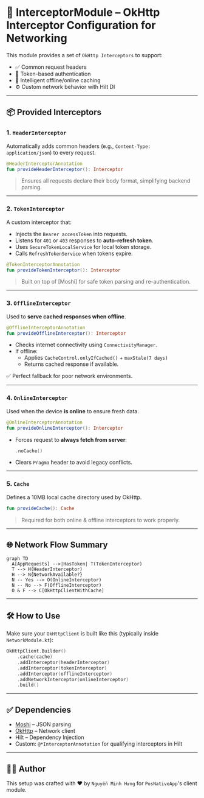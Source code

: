 
# 🧩 InterceptorModule – OkHttp Interceptor Configuration for Networking

This module provides a set of `OkHttp Interceptors` to support:

- ✅ Common request headers
- 🔐 Token-based authentication
- 📶 Intelligent offline/online caching
- ⚙️ Custom network behavior with Hilt DI

---

## 📦 Provided Interceptors

### 1. `HeaderInterceptor`

Automatically adds common headers (e.g., `Content-Type: application/json`) to every request.

```kotlin
@HeaderInterceptorAnnotation
fun provideHeaderInterceptor(): Interceptor
```

> Ensures all requests declare their body format, simplifying backend parsing.

---

### 2. `TokenInterceptor`

A custom interceptor that:
- Injects the `Bearer accessToken` into requests.
- Listens for `401` or `403` responses to **auto-refresh token**.
- Uses `SecureTokenLocalService` for local token storage.
- Calls `RefreshTokenService` when tokens expire.

```kotlin
@TokenInterceptorAnnotation
fun provideTokenInterceptor(): Interceptor
```

> Built on top of [Moshi] for safe token parsing and re-authentication.

---

### 3. `OfflineInterceptor`

Used to **serve cached responses when offline**.

```kotlin
@OfflineInterceptorAnnotation
fun provideOfflineInterceptor(): Interceptor
```

- Checks internet connectivity using `ConnectivityManager`.
- If offline:
  - Applies `CacheControl.onlyIfCached()` + `maxStale(7 days)`
  - Returns cached response if available.

✅ Perfect fallback for poor network environments.

---

### 4. `OnlineInterceptor`

Used when the device **is online** to ensure fresh data.

```kotlin
@OnlineInterceptorAnnotation
fun provideOnlineInterceptor(): Interceptor
```

- Forces request to **always fetch from server**:
  ```kotlin
  .noCache()
  ```

- Clears `Pragma` header to avoid legacy conflicts.

---

### 5. `Cache`

Defines a 10MB local cache directory used by OkHttp.

```kotlin
fun provideCache(): Cache
```

> Required for both online & offline interceptors to work properly.

---

## 🌐 Network Flow Summary

```mermaid
graph TD
  A[AppRequests] -->|HasToken| T(TokenInterceptor)
  T --> H(HeaderInterceptor)
  H --> N{NetworkAvailable?}
  N -- Yes --> O(OnlineInterceptor)
  N -- No --> F(OfflineInterceptor)
  O & F --> C[OkHttpClientWithCache]
```

---

## 🛠 How to Use

Make sure your `OkHttpClient` is built like this (typically inside `NetworkModule.kt`):

```kotlin
OkHttpClient.Builder()
    .cache(cache)
    .addInterceptor(headerInterceptor)
    .addInterceptor(tokenInterceptor)
    .addInterceptor(offlineInterceptor)
    .addNetworkInterceptor(onlineInterceptor)
    .build()
```

---

## ✅ Dependencies

- [Moshi](https://github.com/square/moshi) – JSON parsing
- [OkHttp](https://square.github.io/okhttp/) – Network client
- Hilt – Dependency Injection
- Custom: `@*InterceptorAnnotation` for qualifying interceptors in Hilt

---

## 👨‍💻 Author

This setup was crafted with ❤️ by `Nguyễn Minh Hưng` for `PosNativeApp`'s client module.
